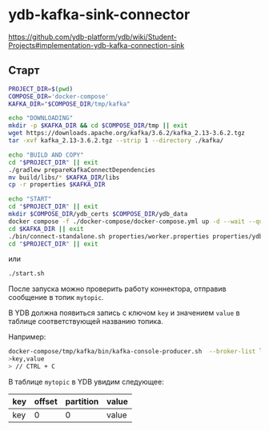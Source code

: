 # ydb-kafka-sink-connector

https://github.com/ydb-platform/ydb/wiki/Student-Projects#implementation-ydb-kafka-connection-sink

## Старт

```bash
PROJECT_DIR=$(pwd)
COMPOSE_DIR='docker-compose'
KAFKA_DIR="$COMPOSE_DIR/tmp/kafka"

echo "DOWNLOADING"
mkdir -p $KAFKA_DIR && cd $COMPOSE_DIR/tmp || exit
wget https://downloads.apache.org/kafka/3.6.2/kafka_2.13-3.6.2.tgz
tar -xvf kafka_2.13-3.6.2.tgz --strip 1 --directory ./kafka/

echo "BUILD AND COPY"
cd "$PROJECT_DIR" || exit
./gradlew prepareKafkaConnectDependencies
mv build/libs/* $KAFKA_DIR/libs
cp -r properties $KAFKA_DIR

echo "START"
cd "$PROJECT_DIR" || exit
mkdir $COMPOSE_DIR/ydb_certs $COMPOSE_DIR/ydb_data
docker compose -f ./docker-compose/docker-compose.yml up -d --wait --quiet-pull
cd $KAFKA_DIR || exit
./bin/connect-standalone.sh properties/worker.properties properties/ydb-sink.properties
cd "$PROJECT_DIR" || exit
```
или
```bash
./start.sh
```

После запуска можно проверить работу коннектора, отправив сообщение в топик `mytopic`.

В YDB должна появиться запись с ключом `key` и значением `value` в таблице соответствующей названию топика.

Например:
```bash
docker-compose/tmp/kafka/bin/kafka-console-producer.sh  --broker-list localhost:9092 --topic mytopic --property parse.key=true --property key.separator=,
>key,value
> // CTRL + C
```
В таблице `mytopic` в YDB увидим следующее:

| key | offset | partition | value   |
|-----|--------|-----------|---------|
| key | 0      | 0         | value   |
